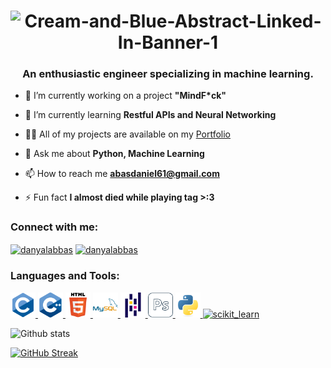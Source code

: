 <h1 align="center" <a href="https://ibb.co/YX0nH4h"><img src="https://i.postimg.cc/q7xK5TSF/Cream-and-Blue-Abstract-Linked-In-Banner-1.png" alt="Cream-and-Blue-Abstract-Linked-In-Banner-1" border="0" width="800" height="200"  /></a> </h1>


<h3 align="center">An enthusiastic engineer specializing in machine learning.</h3>


- 🔭 I’m currently working on a project **"MindF*ck"**

- 🌱 I’m currently learning **Restful APIs and Neural Networking**

- 👨‍💻 All of my projects are available on my [Portfolio](https://danyalabbas.github.io/)

- 💬 Ask me about **Python, Machine Learning**

- 📫 How to reach me **abasdaniel61@gmail.com**

- ⚡ Fun fact **I almost died while playing tag >:3**

<h3 align="left">Connect with me:</h3>
<p align="left">
<a href="https://linkedin.com/in/danyalabbas/" target="blank"><img align="center" src="https://raw.githubusercontent.com/rahuldkjain/github-profile-readme-generator/master/src/images/icons/Social/linked-in-alt.svg" alt="danyalabbas" height="30" width="40" /></a>
<a href="https://www.leetcode.com/danyalabbas/" target="blank"><img align="center" src="https://raw.githubusercontent.com/rahuldkjain/github-profile-readme-generator/master/src/images/icons/Social/leet-code.svg" alt="danyalabbas" height="30" width="40" /></a>
</p>

<h3 align="left">Languages and Tools:</h3>
<p align="left"> <a href="https://www.cprogramming.com/" target="_blank" rel="noreferrer"> <img src="https://raw.githubusercontent.com/devicons/devicon/master/icons/c/c-original.svg" alt="c" width="40" height="40"/> </a> <a href="https://www.w3schools.com/cpp/" target="_blank" rel="noreferrer"> <img src="https://raw.githubusercontent.com/devicons/devicon/master/icons/cplusplus/cplusplus-original.svg" alt="cplusplus" width="40" height="40"/> </a> <a href="https://www.w3.org/html/" target="_blank" rel="noreferrer"> <img src="https://raw.githubusercontent.com/devicons/devicon/master/icons/html5/html5-original-wordmark.svg" alt="html5" width="40" height="40"/> </a> <a href="https://www.mysql.com/" target="_blank" rel="noreferrer"> <img src="https://raw.githubusercontent.com/devicons/devicon/master/icons/mysql/mysql-original-wordmark.svg" alt="mysql" width="40" height="40"/> </a> <a href="https://pandas.pydata.org/" target="_blank" rel="noreferrer"> <img src="https://raw.githubusercontent.com/devicons/devicon/2ae2a900d2f041da66e950e4d48052658d850630/icons/pandas/pandas-original.svg" alt="pandas" width="40" height="40"/> </a> <a href="https://www.photoshop.com/en" target="_blank" rel="noreferrer"> <img src="https://raw.githubusercontent.com/devicons/devicon/master/icons/photoshop/photoshop-line.svg" alt="photoshop" width="40" height="40"/> </a> <a href="https://www.python.org" target="_blank" rel="noreferrer"> <img src="https://raw.githubusercontent.com/devicons/devicon/master/icons/python/python-original.svg" alt="python" width="40" height="40"/> </a> <a href="https://scikit-learn.org/" target="_blank" rel="noreferrer"> <img src="https://upload.wikimedia.org/wikipedia/commons/0/05/Scikit_learn_logo_small.svg" alt="scikit_learn" width="40" height="40"/> </a> </p>

![Github stats](https://github-readme-stats.vercel.app/api/top-langs/?username=DanyalAbbas&show_icons=true&theme=radical&layout=compact)

[![GitHub Streak](https://streak-stats.demolab.com?user=DanyalAbbas&theme=radical)](https://git.io/streak-stats)
